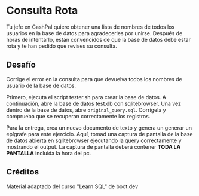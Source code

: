 # Consulta Rota

Tu jefe en CashPal quiere obtener una lista de nombres de todos los usuarios en la base de datos para agradecerles por unirse. Después de horas de intentarlo, están convencidos de que la base de datos debe estar rota y te han pedido que revises su consulta.

## Desafío

Corrige el error en la consulta para que devuelva todos los nombres de usuario de la base de datos.

Primero, ejecuta el script tester.sh para crear la base de datos. A continuación, abre la base de datos test.db con sqlitebrowser. Una vez dentro de la base de datos, abre `original_query.sql`. Corrígela y comprueba que se recuperan correctamente los registros.

Para la entrega, crea un nuevo documento de texto y genera un generar un epígrafe para este ejercicio. Aquí, tomad una captura de pantalla de la base de datos abierta en sqlitebrowser ejecutando la query correctamente y mostrando el output. La captura de pantalla deberá contener **TODA LA PANTALLA** incluida la hora del pc.

## Créditos

Material adaptado del curso "Learn SQL" de boot.dev
